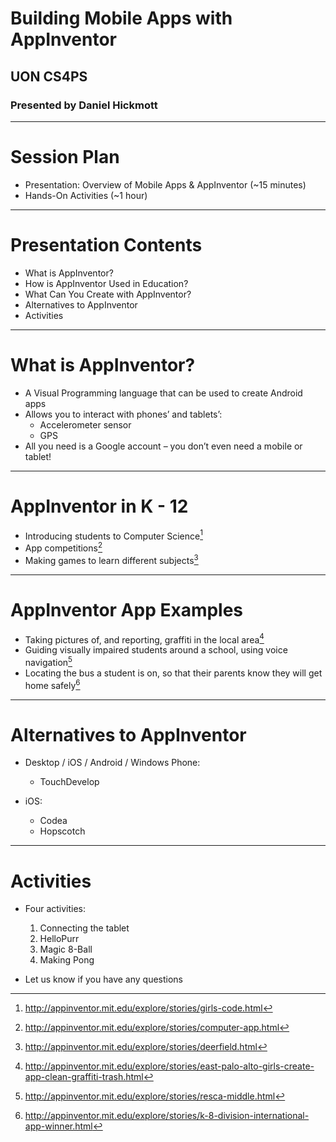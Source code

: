 # Building Mobile Apps with AppInventor

## UON CS4PS

### Presented by Daniel Hickmott

---

# Session Plan

- Presentation: Overview of Mobile Apps & AppInventor (~15 minutes)
- Hands-On Activities (~1 hour)

---

# Presentation Contents

- What is AppInventor?
- How is AppInventor Used in Education?
- What Can You Create with AppInventor?
- Alternatives to AppInventor
- Activities

---

# What is AppInventor?

- A Visual Programming language that can be used to create Android apps 
- Allows you to interact with phones’ and tablets’:
  - Accelerometer sensor
  - GPS
- All you need is a Google account – you don’t even need a mobile or tablet!

---

# AppInventor in K - 12

- Introducing students to Computer Science[^1]
- App competitions[^2]
- Making games to learn different subjects[^3]

[^1]: http://appinventor.mit.edu/explore/stories/girls-code.html

[^2]: http://appinventor.mit.edu/explore/stories/computer-app.html

[^3]: http://appinventor.mit.edu/explore/stories/deerfield.html

---

# AppInventor App Examples

- Taking pictures of, and reporting, graffiti in the local area[^4]
- Guiding visually impaired students around a school, using voice navigation[^5]
- Locating the bus a student is on, so that their parents know they will get home safely[^6]

[^4]: http://appinventor.mit.edu/explore/stories/east-palo-alto-girls-create-app-clean-graffiti-trash.html

[^5]: http://appinventor.mit.edu/explore/stories/resca-middle.html 


[^6]: http://appinventor.mit.edu/explore/stories/k-8-division-international-app-winner.html 

--- 

# Alternatives to AppInventor


- Desktop / iOS / Android / Windows Phone:
  - TouchDevelop

- iOS:
  - Codea
  - Hopscotch

---

# Activities

- Four activities:
  1. Connecting the tablet
  2. HelloPurr
  3. Magic 8-Ball
  4. Making Pong 

- Let us know if you have any questions

